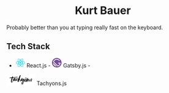 <h1 align="center">
 Kurt Bauer
</h1>
Probably better than you at typing really fast on the keyboard.

## Tech Stack
* <img src="src/assets/logos/React.js_logo-512.png" height="25px" width="25px" /> React.js - <img src="src/assets/logos/gatsby-logo.png" height="25px" width="25px" /> Gatsby.js - 
<span id="tachyons">
<img src="src/assets/logos/tachyonsLogo.png" height="30px" width="75px" /> Tachyons.js
</span>